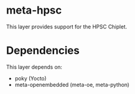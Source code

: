 meta-hpsc
=========

This layer provides support for the HPSC Chiplet.

Dependencies
============

This layer depends on:

* poky (Yocto)
* meta-openembedded (meta-oe, meta-python)
